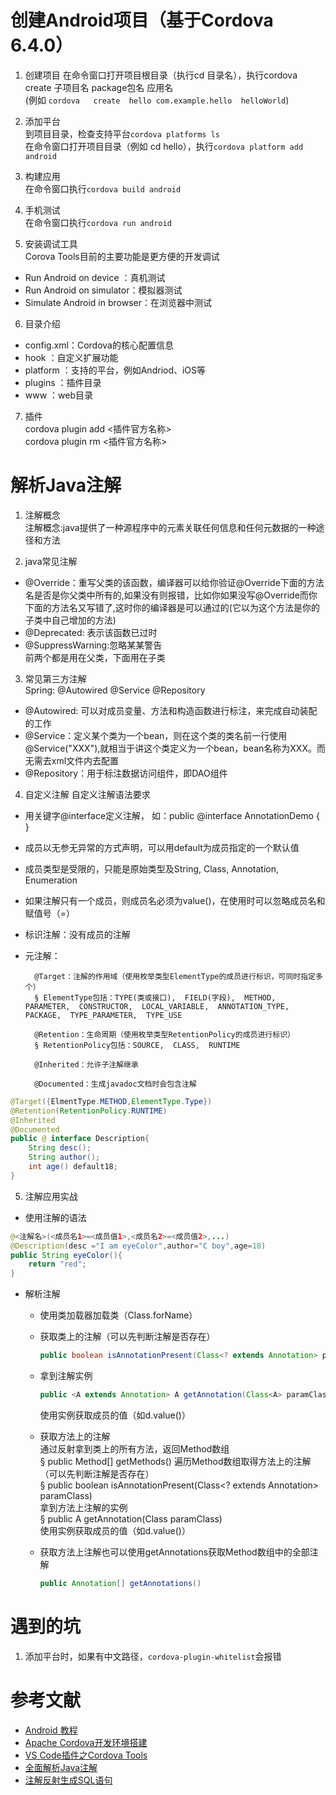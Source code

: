 # 创建Android项目（基于Cordova 6.4.0）  
1. 创建项目 
在命令窗口打开项目根目录（执行cd 目录名），执行cordova create  子项目名    package包名   应用名   
(例如 `cordova   create  hello com.example.hello  helloWorld`)  

2. 添加平台  
到项目目录，检查支持平台`cordova platforms ls`  
在命令窗口打开项目目录（例如 cd hello），执行`cordova platform add android`  

3. 构建应用  
在命令窗口执行`cordova build android`  

4. 手机测试  
在命令窗口执行`cordova run android`  

5. 安装调试工具  
Corova Tools目前的主要功能是更方便的开发调试  
* Run Android on device ：真机测试  
* Run Android on simulator：模拟器测试  
* Simulate Android in browser：在浏览器中测试

6. 目录介绍
* config.xml：Cordova的核心配置信息   
* hook ：自定义扩展功能  
* platform ：支持的平台，例如Andriod、iOS等  
* plugins ：插件目录  
* www ：web目录  

7. 插件  
cordova plugin add <插件官方名称>  
cordova plugin rm <插件官方名称>  



# 解析Java注解  
1. 注解概念  
注解概念:java提供了一种源程序中的元素关联任何信息和任何元数据的一种途径和方法  

2. java常见注解  
* @Override：重写父类的该函数，编译器可以给你验证@Override下面的方法名是否是你父类中所有的,如果没有则报错，比如你如果没写@Override而你下面的方法名又写错了,这时你的编译器是可以通过的(它以为这个方法是你的子类中自己增加的方法)  
* @Deprecated: 表示该函数已过时    
* @SuppressWarning:忽略某某警告  
前两个都是用在父类，下面用在子类  

3. 常见第三方注解  
Spring: 	@Autowired      @Service    @Repository  
* @Autowired: 可以对成员变量、方法和构造函数进行标注，来完成自动装配的工作  
* @Service：定义某个类为一个bean，则在这个类的类名前一行使用@Service("XXX"),就相当于讲这个类定义为一个bean，bean名称为XXX。而无需去xml文件内去配置  
* @Repository：用于标注数据访问组件，即DAO组件  

4. 自定义注解
自定义注解语法要求  
* 用关键字@interface定义注解， 如：public @interface AnnotationDemo { }  
* 成员以无参无异常的方式声明，可以用default为成员指定的一个默认值  
* 成员类型是受限的，只能是原始类型及String, Class, Annotation, Enumeration  
* 如果注解只有一个成员，则成员名必须为value()，在使用时可以忽略成员名和赋值号（=）  
* 标识注解：没有成员的注解  
* 元注解：   

        @Target：注解的作用域（使用枚举类型ElementType的成员进行标识，可同时指定多个）  
        § ElementType包括：TYPE(类或接口),  FIELD(字段),  METHOD,  PARAMETER,  CONSTRUCTOR,  LOCAL_VARIABLE,  ANNOTATION_TYPE,  PACKAGE,  TYPE_PARAMETER,  TYPE_USE  

        @Retention：生命周期（使用枚举类型RetentionPolicy的成员进行标识）  
        § RetentionPolicy包括：SOURCE,  CLASS,  RUNTIME 

        @Inherited：允许子注解继承  

        @Documented：生成javadoc文档时会包含注解  

```java
@Target({ElmentType.METHOD,ElementType.Type})
@Retention(RetentionPolicy.RUNTIME)
@Inherited
@Documented
public @ interface Description{
	String desc();
	String author();
	int age() default18;
}
```  

5. 注解应用实战
* 使用注解的语法  
```java
@<注解名>(<成员名1>=<成员值1>,<成员名2>=<成员值2>,...)
@Description(desc ="I am eyeColor",author="C boy",age=18)
public String eyeColor(){
	return "red";
}
```  

* 解析注解  
    * 使用类加载器加载类（Class.forName）  

    * 获取类上的注解（可以先判断注解是否存在）  
        ```java 
        public boolean isAnnotationPresent(Class<? extends Annotation> paramClass)
        ```  

    * 拿到注解实例  
        ```java 
        public <A extends Annotation> A getAnnotation(Class<A> paramClass)
        ```   
        使用实例获取成员的值（如d.value()）  

    * 获取方法上的注解  
        通过反射拿到类上的所有方法，返回Method数组  
            § public Method[] getMethods()
        遍历Method数组取得方法上的注解（可以先判断注解是否存在）  
            § public boolean isAnnotationPresent(Class<? extends Annotation> paramClass)  
        拿到方法上注解的实例  
            § public <A extends Annotation> A getAnnotation(Class<A> paramClass)  
        使用实例获取成员的值（如d.value()）  

    * 获取方法上注解也可以使用getAnnotations获取Method数组中的全部注解  
        ```java
        public Annotation[] getAnnotations()  
        ```  



# 遇到的坑  
1. 添加平台时，如果有中文路径，`cordova-plugin-whitelist`会报错  


# 参考文献  
* [Android 教程](https://www.w3cschool.cn/android/android-tutorial.html)
* [Apache Cordova开发环境搭建](https://blog.csdn.net/u011127019/article/details/56335719)  
* [VS Code插件之Cordova Tools](https://blog.csdn.net/u011127019/article/details/59137579)  
* [全面解析Java注解](https://blog.csdn.net/mqy1023/article/details/50565057)  
* [注解反射生成SQL语句](https://blog.csdn.net/zen99t/article/details/50351575)